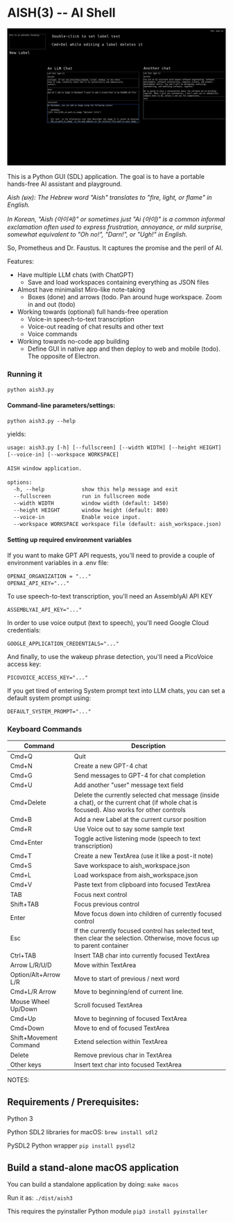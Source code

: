 AISH(3) -- AI Shell 
==

![Screenshot showing a black screen with blue-bordered text areas, white labels, and LLM chat controls](./res/img/aish3-screenshot.png)

This is a Python GUI (SDL) application. The goal is to have a portable hands-free AI assistant and playground.

_Aish (אֵשׁ): The Hebrew word "Aish" translates to "fire, light, or flame" in English._


_In Korean, "Aish (아이씨)" or sometimes just "Ai (아이)" is a common informal exclamation often used to express frustration, annoyance, or mild surprise, somewhat equivalent to "Oh no!", "Darn!", or "Ugh!" in English._

So, Prometheus and Dr. Faustus. It captures the promise and the peril of AI.


Features:
* Have multiple LLM chats (with ChatGPT)
    * Save and load workspaces containing everything as JSON files
* Almost have minimalist Miro-like note-taking
    * Boxes (done) and arrows (todo. Pan around huge workspace. Zoom in and out (todo)
* Working towards (optional) full hands-free operation
    * Voice-in speech-to-text transcription
    * Voice-out reading of chat results and other text
    * Voice commands
* Working towards no-code app building
    * Define GUI in native app and then deploy to web and mobile (todo). The opposite of Electron.

### Running it

`python aish3.py`

#### Command-line parameters/settings:

`python aish3.py --help`

yields:

    usage: aish3.py [-h] [--fullscreen] [--width WIDTH] [--height HEIGHT] [--voice-in] [--workspace WORKSPACE]
    
    AISH window application.
    
    options:
      -h, --help            show this help message and exit
      --fullscreen          run in fullscreen mode
      --width WIDTH         window width (default: 1450)
      --height HEIGHT       window height (default: 800)
      --voice-in            Enable voice input.
      --workspace WORKSPACE workspace file (default: aish_workspace.json)

#### Setting up required environment variables

If you want to make GPT API requests, you'll need to provide a couple of environment variables in a .env file:

    OPENAI_ORGANIZATION = "..."
    OPENAI_API_KEY="..."

To use speech-to-text transcription, you'll need an AssemblyAI API KEY

    ASSEMBLYAI_API_KEY="..."

In order to use voice output (text to speech), you'll need Google Cloud credentials:

    GOOGLE_APPLICATION_CREDENTIALS="..."

And finally, to use the wakeup phrase detection, you'll need a PicoVoice access key:

    PICOVOICE_ACCESS_KEY="..."

If you get tired of entering System prompt text into LLM chats, you can set
a default system prompt using:

    DEFAULT_SYSTEM_PROMPT="..."

### Keyboard Commands

|Command|Description|
|-------|-----------|
|Cmd+Q|Quit|
|Cmd+N|Create a new GPT-4 chat|
|Cmd+G|Send messages to GPT-4 for chat completion|
|Cmd+U|Add another "user" message text field|
|Cmd+Delete|Delete the currently selected chat message (inside a chat), or the current chat (if whole chat is focused). Also works for other controls|
|Cmd+B|Add a new Label at the current cursor position|
|Cmd+R|Use Voice out to say some sample text|
|Cmd+Enter|Toggle active listening mode (speech to text transcription)|
|Cmd+T|Create a new TextArea (use it like a post-it note)|
|Cmd+S|Save workspace to aish_workspace.json|
|Cmd+L|Load workspace from aish_workspace.json
|Cmd+V|Paste text from clipboard into focused TextArea|
|TAB|Focus next control|
|Shift+TAB|Focus previous control|
|Enter|Move focus down into children of currently focused control|
|Esc|If the currently focused control has selected text, then clear the selection. Otherwise, move focus up to parent container|
|Ctrl+TAB|Insert TAB char into currently focused TextArea|
|Arrow L/R/U/D|Move within TextArea|
|Option/Alt+Arrow L/R|Move to start of previous / next word|
|Cmd+L/R Arrow|Move to beginning/end of current line.|
|Mouse Wheel Up/Down|Scroll focused TextArea|
|Cmd+Up|Move to beginning of focused TextArea|
|Cmd+Down|Move to end of focused TextArea|
|Shift+Movement Command|Extend selection within TextArea|
|Delete|Remove previous char in TextArea|
|Other keys|Insert text char into focused TextArea|

NOTES:

Requirements / Prerequisites:
--

Python 3

Python SDL2 libraries for macOS: 
`brew install sdl2`

PySDL2 Python wrapper
`pip install pysdl2`

Build a stand-alone macOS application
--
You can build a standalone application by doing:
`make macos`

Run it as:
`./dist/aish3`

This requires the pyinstaller Python module
`pip3 install pyinstaller`
